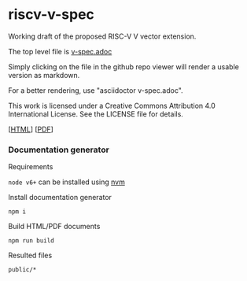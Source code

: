 # riscv-v-spec
Working draft of the proposed RISC-V V vector extension.

The top level file is [v-spec.adoc](./v-spec.adoc)

Simply clicking on the file in the github repo viewer will render a usable
version as markdown.

For a better rendering, use "asciidoctor v-spec.adoc".

This work is licensed under a Creative Commons Attribution 4.0
International License. See the LICENSE file for details.

[[HTML](https://riscv.github.io/documents/riscv-v-spec/)] [[PDF](https://riscv.github.io/documents/riscv-v-spec/riscv-v-spec.pdf)]

### Documentation generator

Requirements

`node v6+` can be installed using [nvm](https://github.com/creationix/nvm)

Install documentation generator

`npm i`

Build HTML/PDF documents

`npm run build`

Resulted files

`public/*`

